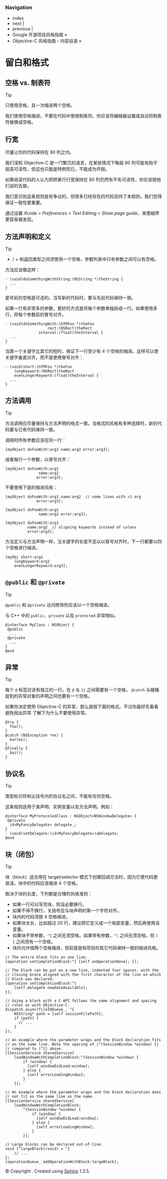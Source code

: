 ### Navigation

*   index
*   next |
*   previous |
*   Google 开源项目风格指南 »
*   Objective-C 风格指南 - 内容目录 »

# 留白和格式

## 空格 vs. 制表符

Tip

只使用空格，且一次缩进两个空格。

我们使用空格缩进。不要在代码中使用制表符。你应该将编辑器设置成自动将制表符替换成空格。

## 行宽

尽量让你的代码保持在 80 列之内。

我们深知 Objective-C 是一门繁冗的语言，在某些情况下略超 80 列可能有助于提高可读性，但这也只能是特例而已，不能成为开脱。

如果阅读代码的人认为把把某行行宽保持在 80 列仍然有不失可读性，你应该按他们说的去做。

我们意识到这条规则是有争议的，但很多已经存在的代码坚持了本规则，我们觉得保证一致性更重要。

通过设置 *Xcode > Preferences > Text Editing > Show page guide*，来使越界更容易被发现。

## 方法声明和定义

Tip

*   / + 和返回类型之间须使用一个空格，参数列表中只有参数之间可以有空格。

方法应该像这样：

```
- (void)doSomethingWithString:(NSString *)theString {
  ...
} 
```

星号前的空格是可选的。当写新的代码时，要与先前代码保持一致。

如果一行有非常多的参数，更好的方式是将每个参数单独拆成一行。如果使用多行，将每个参数前的冒号对齐。

```
- (void)doSomethingWith:(GTMFoo *)theFoo
                   rect:(NSRect)theRect
               interval:(float)theInterval {
  ...
} 
```

当第一个关键字比其它的短时，保证下一行至少有 4 个空格的缩进。这样可以使关键字垂直对齐，而不是使用冒号对齐：

```
- (void)short:(GTMFoo *)theFoo
    longKeyword:(NSRect)theRect
    evenLongerKeyword:(float)theInterval {
  ...
} 
```

## 方法调用

Tip

方法调用应尽量保持与方法声明的格式一致。当格式的风格有多种选择时，新的代码要与已有代码保持一致。

调用时所有参数应该在同一行：

```
[myObject doFooWith:arg1 name:arg2 error:arg3]; 
```

或者每行一个参数，以冒号对齐：

```
[myObject doFooWith:arg1
               name:arg2
              error:arg3]; 
```

不要使用下面的缩进风格：

```
[myObject doFooWith:arg1 name:arg2  // some lines with >1 arg
              error:arg3];

[myObject doFooWith:arg1
               name:arg2 error:arg3];

[myObject doFooWith:arg1
          name:arg2  // aligning keywords instead of colons
          error:arg3]; 
```

方法定义与方法声明一样，当关键字的长度不足以以冒号对齐时，下一行都要以四个空格进行缩进。

```
[myObj short:arg1
    longKeyword:arg2
    evenLongerKeyword:arg3]; 
```

## `@public` 和 `@private`

Tip

`@public` 和 `@private` 访问修饰符应该以一个空格缩进。

与 C++ 中的 `public, private` 以及 `protected` 非常相似。

```
@interface MyClass : NSObject {
 @public
  ...
 @private
  ...
}
@end 
```

## 异常

Tip

每个 `@` 标签应该有独立的一行，在 `@` 与 `{}` 之间需要有一个空格， `@catch` 与被捕捉到的异常对象的声明之间也要有一个空格。

如果你决定使用 Objective-C 的异常，那么就按下面的格式。不过你最好先看看 避免抛出异常 了解下为什么不要使用异常。

```
@try {
  foo();
}
@catch (NSException *ex) {
  bar(ex);
}
@finally {
  baz();
} 
```

## 协议名

Tip

类型标识符和尖括号内的协议名之间，不能有任何空格。

这条规则适用于类声明、实例变量以及方法声明。例如：

```
@interface MyProtocoledClass : NSObject<NSWindowDelegate> {
 @private
  id<MyFancyDelegate> delegate_;
}
- (void)setDelegate:(id<MyFancyDelegate>)aDelegate;
@end 
```

## 块（闭包）

Tip

块（block）适合用在 target/selector 模式下创建回调方法时，因为它使代码更易读。块中的代码应该缩进 4 个空格。

取决于块的长度，下列都是合理的风格准则：

*   如果一行可以写完块，则没必要换行。
*   如果不得不换行，关括号应与块声明的第一个字符对齐。
*   块内的代码须按 4 空格缩进。
*   如果块太长，比如超过 20 行，建议把它定义成一个局部变量，然后再使用该变量。
*   如果块不带参数，`^{` 之间无须空格。如果带有参数，`^(` 之间无须空格，但 `) {` 之间须有一个空格。
*   块内允许按两个空格缩进，但前提是和项目的其它代码保持一致的缩进风格。

```
// The entire block fits on one line.
[operation setCompletionBlock:^{ [self onOperationDone]; }];

// The block can be put on a new line, indented four spaces, with the
// closing brace aligned with the first character of the line on which
// block was declared.
[operation setCompletionBlock:^{
    [self.delegate newDataAvailable];
}];

// Using a block with a C API follows the same alignment and spacing
// rules as with Objective-C.
dispatch_async(fileIOQueue_, ^{
    NSString* path = [self sessionFilePath];
    if (path) {
      // ...
    }
});

// An example where the parameter wraps and the block declaration fits
// on the same line. Note the spacing of |^(SessionWindow *window) {|
// compared to |^{| above.
[[SessionService sharedService]
    loadWindowWithCompletionBlock:^(SessionWindow *window) {
        if (window) {
          [self windowDidLoad:window];
        } else {
          [self errorLoadingWindow];
        }
    }];

// An example where the parameter wraps and the block declaration does
// not fit on the same line as the name.
[[SessionService sharedService]
    loadWindowWithCompletionBlock:
        ^(SessionWindow *window) {
            if (window) {
              [self windowDidLoad:window];
            } else {
              [self errorLoadingWindow];
            }
        }];

// Large blocks can be declared out-of-line.
void (^largeBlock)(void) = ^{
    // ...
};
[operationQueue_ addOperationWithBlock:largeBlock]; 
```

© Copyright . Created using [Sphinx](http://sphinx-doc.org/) 1.3.5.